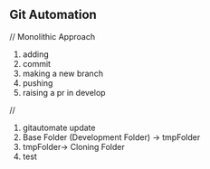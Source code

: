 Git Automation
--------------

// Monolithic Approach
1. adding
2. commit
3. making a new branch
4. pushing
5. raising a pr in develop

// 

1. gitautomate update
2. Base Folder (Development Folder) -> tmpFolder
3. tmpFolder-> Cloning Folder
4. test
